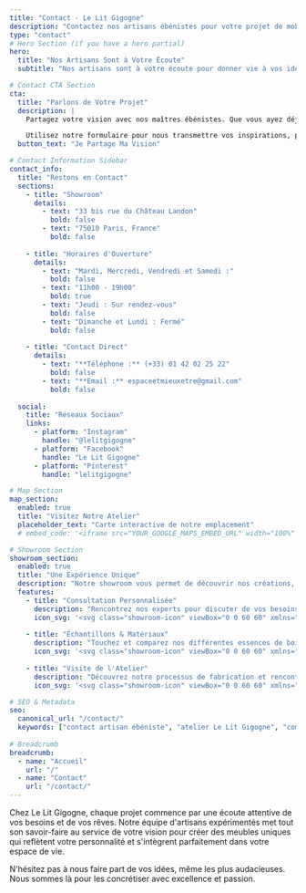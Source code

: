```yaml
---
title: "Contact - Le Lit Gigogne"
description: "Contactez nos artisans ébénistes pour votre projet de mobilier sur mesure. Atelier parisien depuis 1984."
type: "contact"
# Hero Section (if you have a hero partial)
hero:
  title: "Nos Artisans Sont à Votre Écoute"
  subtitle: "Nos artisans sont à votre écoute pour donner vie à vos idées et créer le meuble qui s'harmonisera parfaitement avec votre espace et votre identité."

# Contact CTA Section
cta:
  title: "Parlons de Votre Projet"
  description: |
    Partagez votre vision avec nos maîtres ébénistes. Que vous ayez déjà une idée précise ou que vous souhaitiez simplement explorer les possibilités, nous sommes là pour vous accompagner dans la création de votre meuble sur mesure.

    Utilisez notre formulaire pour nous transmettre vos inspirations, plans et besoins spécifiques. Chaque projet commence par une conversation authentique.
  button_text: "Je Partage Ma Vision"

# Contact Information Sidebar
contact_info:
  title: "Restons en Contact"
  sections:
    - title: "Showroom"
      details:
        - text: "33 bis rue du Château Landon"
          bold: false
        - text: "75010 Paris, France"
          bold: false
    
    - title: "Horaires d'Ouverture"
      details:
        - text: "Mardi, Mercredi, Vendredi et Samedi :"
          bold: false
        - text: "11h00 - 19h00"
          bold: true
        - text: "Jeudi : Sur rendez-vous"
          bold: false
        - text: "Dimanche et Lundi : Fermé"
          bold: false
    
    - title: "Contact Direct"
      details:
        - text: "**Téléphone :** (+33) 01 42 02 25 22"
          bold: false
        - text: "**Email :** espaceetmieuxetre@gmail.com"
          bold: false
  
  social:
    title: "Réseaux Sociaux"
    links:
      - platform: "Instagram"
        handle: "@lelitgigogne"
      - platform: "Facebook"
        handle: "Le Lit Gigogne"
      - platform: "Pinterest"
        handle: "lelitgigogne"

# Map Section
map_section:
  enabled: true
  title: "Visitez Notre Atelier"
  placeholder_text: "Carte interactive de notre emplacement"
  # embed_code: '<iframe src="YOUR_GOOGLE_MAPS_EMBED_URL" width="100%" height="400" style="border:0;" allowfullscreen="" loading="lazy"></iframe>'

# Showroom Section
showroom_section:
  enabled: true
  title: "Une Expérience Unique"
  description: "Notre showroom vous permet de découvrir nos créations, toucher les matériaux, et échanger avec nos artisans sur votre projet."
  features:
    - title: "Consultation Personnalisée"
      description: "Rencontrez nos experts pour discuter de vos besoins et explorer les possibilités."
      icon_svg: '<svg class="showroom-icon" viewBox="0 0 60 60" xmlns="http://www.w3.org/2000/svg"><circle cx="30" cy="30" r="25" fill="none" stroke="#B08D57" stroke-width="2"/><path d="M20 30 L40 30 M30 20 L30 40" stroke="#B08D57" stroke-width="2"/></svg>'
    
    - title: "Échantillons & Matériaux"
      description: "Touchez et comparez nos différentes essences de bois et finitions disponibles."
      icon_svg: '<svg class="showroom-icon" viewBox="0 0 60 60" xmlns="http://www.w3.org/2000/svg"><rect x="15" y="20" width="30" height="20" fill="none" stroke="#B08D57" stroke-width="2"/><rect x="20" y="25" width="20" height="10" fill="#B08D57" opacity="0.3"/></svg>'
    
    - title: "Visite de l'Atelier"
      description: "Découvrez notre processus de fabrication et rencontrez les artisans."
      icon_svg: '<svg class="showroom-icon" viewBox="0 0 60 60" xmlns="http://www.w3.org/2000/svg"><path d="M30 10 L45 25 L45 45 L15 45 L15 25 Z" fill="none" stroke="#B08D57" stroke-width="2"/><rect x="25" y="35" width="10" height="10" fill="#B08D57" opacity="0.3"/></svg>'

# SEO & Metadata
seo:
  canonical_url: "/contact/"
  keywords: ["contact artisan ébéniste", "atelier Le Lit Gigogne", "commande sur mesure", "showroom mobilier Paris"]
  
# Breadcrumb
breadcrumb:
  - name: "Accueil"
    url: "/"
  - name: "Contact"
    url: "/contact/"
---
```


<!-- Optional: Additional content can go here and will be rendered with {{ .Content }} -->

Chez Le Lit Gigogne, chaque projet commence par une écoute attentive de vos besoins et de vos rêves. Notre équipe d'artisans expérimentés met tout son savoir-faire au service de votre vision pour créer des meubles uniques qui reflètent votre personnalité et s'intègrent parfaitement dans votre espace de vie.

N'hésitez pas à nous faire part de vos idées, même les plus audacieuses. Nous sommes là pour les concrétiser avec excellence et passion.
